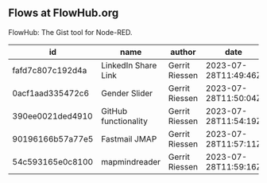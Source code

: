 ## Flows at FlowHub.org

FlowHub: The Gist tool for Node-RED.

| id | name| author | date | details |
|----|-----|--------|------|---------|
| fafd7c807c192d4a |  LinkedIn Share Link | Gerrit Riessen | 2023-07-28T11:49:46Z | [details](https://flowhub.org/f/fafd7c807c192d4a) |
| 0acf1aad335472c6 |  Gender Slider | Gerrit Riessen | 2023-07-28T11:50:04Z | [details](https://flowhub.org/f/0acf1aad335472c6) |
| 390ee0021ded4910 |  GitHub functionality | Gerrit Riessen | 2023-07-28T11:54:19Z | [details](https://flowhub.org/f/390ee0021ded4910) |
| 90196166b57a77e5 |  Fastmail JMAP | Gerrit Riessen | 2023-07-28T11:57:11Z | [details](https://flowhub.org/f/90196166b57a77e5) |
| 54c593165e0c8100 |  mapmindreader | Gerrit Riessen | 2023-07-28T11:59:16Z | [details](https://flowhub.org/f/54c593165e0c8100) |


